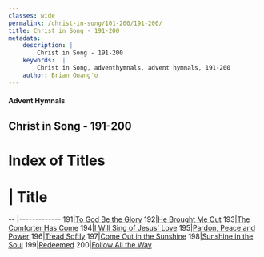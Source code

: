```yaml
---
classes: wide
permalink: /christ-in-song/101-200/191-200/
title: Christ in Song - 191-200
metadata:
    description: |
        Christ in Song - 191-200
    keywords:  |
        Christ in Song, adventhymnals, advent hymnals, 191-200
    author: Brian Onang'o
---
```


#### Advent Hymnals
## Christ in Song - 191-200

# Index of Titles
# | Title                        
-- |-------------
191|[To God Be the Glory](/christ-in-song/101-200/191-200/To-God-Be-the-Glory)
192|[He Brought Me Out](/christ-in-song/101-200/191-200/He-Brought-Me-Out)
193|[The Comforter Has Come](/christ-in-song/101-200/191-200/The-Comforter-Has-Come)
194|[I Will Sing of Jesus' Love](/christ-in-song/101-200/191-200/I-Will-Sing-of-Jesus'-Love)
195|[Pardon, Peace and Power](/christ-in-song/101-200/191-200/Pardon,-Peace-and-Power)
196|[Tread Softly](/christ-in-song/101-200/191-200/Tread-Softly)
197|[Come Out in the Sunshine](/christ-in-song/101-200/191-200/Come-Out-in-the-Sunshine)
198|[Sunshine in the Soul](/christ-in-song/101-200/191-200/Sunshine-in-the-Soul)
199|[Redeemed](/christ-in-song/101-200/191-200/Redeemed)
200|[Follow All the Way](/christ-in-song/101-200/191-200/Follow-All-the-Way)